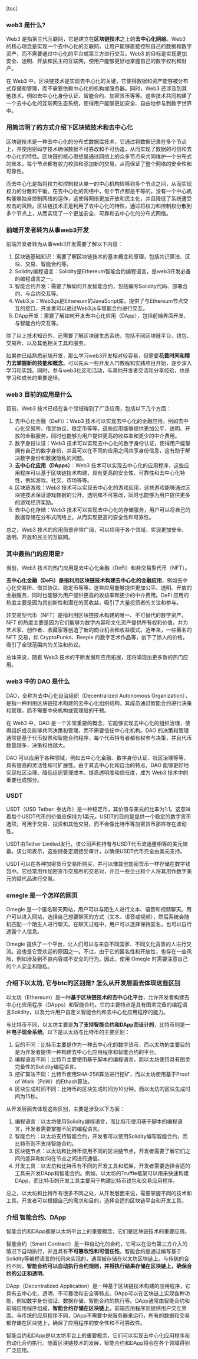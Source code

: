 [toc]

### web3 是什么? 

Web3 是指第三代互联网，它是建立在**区块链技术**之上的**去中心化网络**。Web3 的核心理念是实现一个去中心化的互联网，让用户能够直接控制自己的数据和数字资产，而不需要通过中心化的平台或第三方进行交互。Web3 的目标是实现更加安全、透明、开放和民主的互联网，使用户能够更好地掌握自己的数字权利和财产。

在 Web3 中，区块链技术是实现去中心化的关键，它使得数据和资产能够被分布式存储和管理，而不需要依赖中心化的机构或服务器。同时，Web3 还涉及到其他技术，例如去中心化身份认证、智能合约、加密货币等等。这些技术共同构建了一个去中心化的互联网生态系统，使得用户能够更加安全、自由地参与到数字世界中。



### 用简洁明了的方式介绍下区块链技术和去中心化

区块链技术是一种去中心化的分布式数据库技术，它通过将数据记录在多个节点上，并使用密码学技术确保数据不可篡改和不可伪造，从而实现了数据的可信和去中心化的特性。区块链的核心思想是通过网络上的众多节点来共同维护一个分布式的账本，每个节点都有权力校验和添加新的交易，从而保证了整个网络的安全性和可靠性。

而去中心化是指将权力和控制权从单一的中心机构转移到多个节点之间，从而实现权力的分散和平衡。在去中心化的网络中，每个节点都是平等的，没有一个中心机构能够独自控制网络的运作，这使得网络更加开放和民主化，并且降低了系统遭受攻击的风险。区块链技术正是利用了去中心化的特性，通过将权力和控制权分散到多个节点上，从而实现了一个更加安全、可靠和去中心化的分布式网络。



### 前端开发者转为从事web3开发

前端开发者转为从事web3开发需要了解以下内容：

1. 区块链基础知识：需要了解区块链技术的基本概念和原理，包括共识算法、区块、交易、智能合约等。
2. Solidity编程语言：Solidity是Ethereum智能合约编程语言，是web3开发必备的编程语言之一。
3. 智能合约开发：需要了解如何开发智能合约，包括编写Solidity代码、部署合约、与合约交互等。
4. Web3.js：Web3.js是Ethereum的JavaScript库，提供了与Ethereum节点交互的接口，开发者可以通过Web3.js与智能合约进行交互。
5. DApp开发：需要了解如何开发去中心化应用（DApp），包括前端界面开发、与智能合约交互等。

除了以上技术知识外，还需要了解区块链生态系统，包括不同区块链平台、钱包、交易所、以及其他相关工具和服务。

如果你已经熟悉前端开发，那么学习web3开发相对较容易，但需要**花费时间和精力去掌握新的技能和概念**。可以先从一些开发入门教程和实践项目开始，逐步深入学习和实践。同时，参与web3社区和活动，与其他开发者交流和分享经验，也是学习和成长的重要途径。



### web3 目前的应用是什么

目前，Web3 技术已经在各个领域得到了广泛应用，包括以下几个方面：

1. 去中心化金融（DeFi）：Web3 技术可以实现去中心化的金融应用，例如去中心化交易所、借贷协议、稳定币等等，这些应用能够提供更加公平、透明、开放的金融服务，同时也能够为用户提供更高的收益率和更少的中介费用。
2. 数字身份认证：Web3 技术可以实现去中心化的数字身份认证，使得用户能够拥有自己的数字身份，并且可以在不同的应用之间共享身份信息，这有助于解决数字身份和数据隐私的问题。
3. **去中心化应用（DApps）**：Web3 技术可以实现去中心化的应用程序，这些应用程序可以基于区块链技术构建，具有更高的安全性、可靠性和去中心化特性，例如游戏、社交、市场等等。
4. 区块链游戏：Web3 技术可以实现去中心化的游戏应用，这些游戏能够通过区块链技术保证游戏数据的公开、透明和不可篡改，同时也能够为用户提供更多的游戏经济奖励。
5. 去中心化存储：Web3 技术可以实现去中心化的存储服务，用户可以将自己的数据存储在分布式网络上，从而实现更高的安全性和可靠性。

总之，Web3 技术的应用前景非常广阔，可以应用于各个领域，实现更加安全、透明、开放和民主的互联网。



### 其中最热门的应用是?

当前，Web3 技术的热门应用是去中心化金融（DeFi）和非交易型代币（NFT）。

**去中心化金融（DeFi）**是指**利用区块链技术构建去中心化的金融应用**，例如去中心化交易所、借贷协议、稳定币等等。这些应用能够提供更加公平、透明、开放的金融服务，同时也能够为用户提供更高的收益率和更少的中介费用。DeFi 应用的热度主要是因为其创新性和潜在的高收益，吸引了大量投资者的关注和参与。

非交易型代币（NFT）是指利用区块链技术构建的唯一、不可替代的数字资产。NFT 的热度主要是因为它们能够为数字内容和文化资产提供所有权和价值，并为艺术家、创作者、收藏家等创造了新的商业机会和收益模式。近年来，一些著名的 NFT 交易，如 CryptoPunks、Beeple 的数字艺术作品等，创下了惊人的价格，吸引了全球范围内的关注和热议。

总体来说，随着 Web3 技术的不断发展和应用拓展，还将涌现出更多新的热门应用。



### web3 中的 DAO 是什么

DAO，全称为去中心化自治组织（Decentralized Autonomous Organization），是指一种利用区块链技术构建的去中心化组织结构，其成员通过智能合约进行决策和管理，而不需要中央机构或管理层的干预。

在 Web3 中，DAO 是一个非常重要的概念，它能够实现去中心化的组织治理，使得组织成员能够共同决策和管理，而不需要信任中心化机构。DAO 的决策和管理通常是基于代币投票和智能合约程序，每个代币持有者都有权参与决策，并且代币数量越多，决策权也越大。

DAO 可以应用于各种领域，例如去中心化金融、数字身份认证、社区治理等等，具有很高的灵活性和可扩展性。由于其去中心化和自治的特点，DAO 能够更好地实现社区治理、降低组织管理成本、提高透明度和信任度，成为 Web3 技术中的重要组成部分。



### USDT

USDT（USD Tether: 泰达币）是一种稳定币，其价值与美元的比率为1:1。这意味着每个USDT代币的价值应保持为1美元。USDT的目的是提供一个稳定的数字货币选项，可用于交易、投资和其他交易，而不会像比特币等加密货币那样存在波动性。

USDT由Tether Limited发行，该公司声称持有与USDT代币流通量相等的美元储备。该公司表示，这些储备定期接受审计，以确保USDT代币完全由美元支持。

USDT可以在各种加密货币交易所购买，并可以像其他加密货币一样存储在数字钱包中。它经常用作加密货币交易所的交易对，并且一些企业和个人将其用作数字美元的替代品进行交易。



### omegle 是一个怎样的网页

Omegle 是一个匿名聊天网站，用户可以与陌生人进行文本、语音和视频聊天。用户可以进入网站，选择自己想要聊天的方式（文本、语音或视频），然后系统会随机匹配一个陌生人进行聊天。在聊天过程中，用户可以选择保持匿名，也可以自行透露个人信息。

Omegle 提供了一个平台，让人们可以与来自不同国家、不同文化背景的人进行交流。这也是它受欢迎的原因之一。不过，由于它的匿名性和开放性，也存在一些风险，例如涉及到不良内容或不安全的行为。因此，使用 Omegle 时需要注意自己的个人安全和隐私。



### 介绍下以太坊, 它与btc的区别是? 怎么从开发层面去体现这些区别

以太坊（Ethereum）是一种**基于区块链技术的去中心化平台**，允许开发者构建去中心化应用程序（DApps）和智能合约。它的主要特点是具有图灵完备的编程语言Solidity，以及允许用户自定义智能合约和去中心化应用程序的能力。

与比特币不同，以太坊主要是**为了支持智能合约和DApp而设计的**，比特币则是一种**电子现金系统**。以下是以太坊与比特币的主要区别：

1. 目的不同：比特币主要是作为一种去中心化的数字货币，而以太坊的主要目的是为开发者提供一种构建去中心化应用程序和智能合约的平台。
2. 编程语言不同：比特币主要使用基于脚本的编程语言，而以太坊使用具有图灵完备性的Solidity编程语言。
3. 挖矿算法不同：比特币使用SHA-256算法进行挖矿，而以太坊使用基于Proof of Work（PoW）的Ethash算法。
4. 区块生成时间不同：比特币的区块生成时间为10分钟，而以太坊的区块生成时间为15秒。

从开发层面去体现这些区别，主要是涉及以下方面：

1. 编程语言：以太坊使用Solidity编程语言，而比特币使用基于脚本的编程语言，开发者需要掌握不同的编程语言。
2. 智能合约：以太坊支持智能合约，开发者可以使用Solidity编写智能合约，而比特币则不支持智能合约。
3. 区块链节点：以太坊和比特币使用不同的区块链节点，开发者需要了解它们之间的差异和如何在节点之间进行通信。
4. 开发工具：以太坊和比特币有不同的开发工具和框架，开发者需要选择合适的工具来开发DApp和智能合约。例如，以太坊的Truffle框架可以用来快速构建DApp，而比特币的开发工具主要用于构建比特币钱包和交易应用程序。

总之，以太坊和比特币有很多不同之处，从开发层面来说，需要掌握不同的技术和工具。开发者可以根据自己的需求和目的，选择合适的区块链平台和开发工具。



### 介绍 智能合约、DApp 

智能合约和DApp都是以太坊平台上的重要概念，它们是区块链技术的重要应用。

智能合约（Smart Contract）是一种自动化的合约，它可以在没有第三方介入的情况下自动执行，并且具有**不可篡改性和可信任性**。智能合约是通过编写基于Solidity等编程语言的代码来实现的，通常被存储在以太坊区块链上。与传统的合约不同，**智能合约可以自动执行合约规则，并将执行结果存储在区块链上，确保合约的公正和透明**。

DApp（Decentralized Application）是一种基于区块链技术构建的应用程序，它具有去中心化、透明、不可篡改和安全等特点。DApp可以在区块链上实现各种功能，例如数字身份验证、数据存储、智能合约的执行等。DApp通常由智能合约和前端应用程序组成，**智能合约存储在区块链上**，前端应用程序则提供用户交互界面。与传统的应用程序不同，DApp不需要中央服务器来运行，所有的数据和交易都存储在区块链上，确保了应用程序的安全性和不可篡改性。

智能合约和DApp是以太坊平台上的重要概念，它们可以实现去中心化应用程序和自动化合约执行。随着区块链技术的发展，智能合约和DApp将会在各个领域得到广泛应用。
